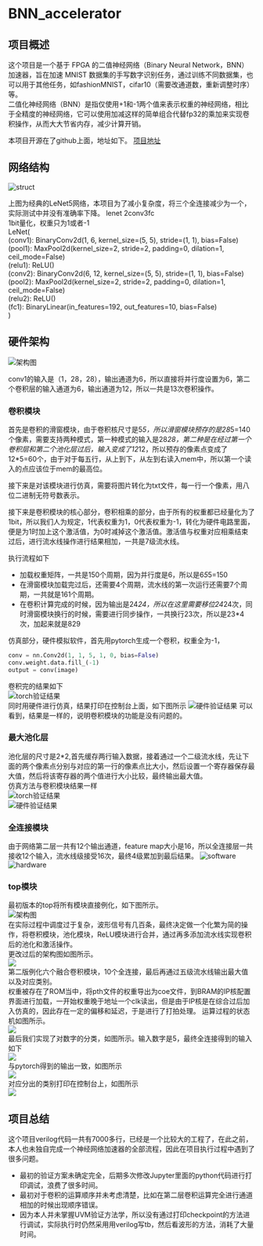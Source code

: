 # BNN_accelerator  

## 项目概述  

这个项目是一个基于 FPGA 的二值神经网络（Binary Neural Network，BNN）加速器，旨在加速 MNIST 数据集的手写数字识别任务，通过训练不同数据集，也可以用于其他任务，如fashionMNIST，cifar10（需要改通道数，重新调整时序）等。  
二值化神经网络（BNN）是指仅使用+1和-1两个值来表示权重的神经网络，相比于全精度的神经网络，它可以使用加减这样的简单组合代替fp32的乘加来实现卷积操作，从而大大节省内存，减少计算开销。

本项目开源在了github上面，地址如下。
[项目地址](https://github.com/curryfromuestc/BNN_accelerator)
## 网络结构  

![struct](fig/image.png)  

上图为经典的LeNet5网络，本项目为了减小复杂度，将三个全连接减少为一个，实际测试中并没有准确率下降。
lenet 2conv3fc  
1bit量化，权重只为1或者-1  
LeNet(  
  (conv1): BinaryConv2d(1, 6, kernel_size=(5, 5), stride=(1, 1), bias=False)  
  (pool1): MaxPool2d(kernel_size=2, stride=2, padding=0, dilation=1, ceil_mode=False)  
  (relu1): ReLU()  
  (conv2): BinaryConv2d(6, 12, kernel_size=(5, 5), stride=(1, 1), bias=False)  
  (pool2): MaxPool2d(kernel_size=2, stride=2, padding=0, dilation=1, ceil_mode=False)  
  (relu2): ReLU()  
  (fc1): BinaryLinear(in_features=192, out_features=10, bias=False)  
)
## 硬件架构  

![架构图](fig/CNN_top.svg)  

conv1的输入是（1，28，28），输出通道为6，所以直接将并行度设置为6，第二个卷积层的输入通道为6，输出通道为12，所以一共是13次卷积操作。  

### 卷积模块

首先是卷积的滑窗模块，由于卷积核尺寸是5*5，所以滑窗模块预存的是28*5=140个像素，需要支持两种模式，第一种模式的输入是28*28，第二种是在经过第一个卷积层和第二个池化层过后，输入变成了12*12，所以预存的像素点变成了12*5=60个，由于对于每五行，从上到下，从左到右读入mem中，所以第一个读入的点应该位于mem的最高位。

接下来是对该模块进行仿真，需要将图片转化为txt文件，每一行一个像素，用八位二进制无符号数表示。  

接下来是卷积模块的核心部分，卷积相乘的部分，由于所有的权重都已经量化为了1bit，所以我们人为规定，1代表权重为1，0代表权重为-1，转化为硬件电路里面，便是为1时加上这个激活值，为0时减掉这个激活值。激活值与权重对应相乘结束过后，进行流水线操作进行结果相加，一共是7级流水线。  

执行流程如下  

- 加载权重矩阵，一共是150个周期，因为并行度是6，所以是6*5*5=150  
- 在滑窗模块加载完过后，还需要4个周期，流水线的第一次运行还需要7个周期，一共就是161个周期。  
- 在卷积计算完成的时候，因为输出是24*24，所以在这里需要移位24*24次，同时滑窗模块换行的时候，需要进行同步操作，一共换行23次，所以是23*4次，加起来就是829  

仿真部分，硬件模拟软件，首先用pytorch生成一个卷积，权重全为-1，  

```python
conv = nn.Conv2d(1, 1, 5, 1, 0, bias=False)  
conv.weight.data.fill_(-1)  
output = conv(image)  
```  

卷积完的结果如下  
![torch验证结果](fig/截屏2024-10-09%2020.28.24.png)  
同时用硬件进行仿真，结果打印在控制台上面，如下图所示
![硬件验证结果](fig/屏幕截图%202024-10-09%20200223.png) 
可以看到，结果是一样的，说明卷积模块的功能是没有问题的。  
### 最大池化层  
池化层的尺寸是2*2,首先缓存两行输入数据，接着通过一个二级流水线，先让下面的两个像素点分别与对应的第一行的像素点比大小，然后设置一个寄存器保存最大值，然后将该寄存器的两个值进行大小比较，最终输出最大值。  
仿真方法与卷积模块结果一样  
![torch验证结果](fig/屏幕截图%202024-10-12%20101208.png)  
![硬件验证结果](fig/屏幕截图%202024-10-11%20234215.png)  
### 全连接模块  
由于网络第二层一共有12个输出通道，feature map大小是16，所以全连接层一共接收12个输入，流水线级接受16次，最终4级累加到最后结果。
![software](fig/屏幕截图%202024-10-16%20110734.png)  
![hardware](fig/屏幕截图%202024-10-16%20120035.png)

### top模块  

最初版本的top将所有模块直接例化，如下图所示。  
![架构图](fig/屏幕截图%202024-10-17%20152140.png)  
在实际过程中调度过于复杂，波形信号有几百条，最终决定做一个化繁为简的操作，将卷积模块，池化模块，ReLU模块进行合并，通过再多添加流水线实现卷积后的池化和激活操作。  
更改过后的架构图如图所示。  
![  ](fig/BNN_on_FPGA.drawio.png)  
第二版例化六个融合卷积模块，10个全连接，最后再通过五级流水线输出最大值以及对应类别。  
权重被存在了ROM当中，将pth文件的权重导出为coe文件，到BRAM的IP核配置界面进行加载，一开始权重晚于地址一个clk读出，但是由于IP核是在综合过后加入仿真的，因此存在一定的偏移和延迟，于是进行了打拍处理。
运算过程的状态机如图所示。  
![  ](fig/fsm_CNN_top_00.svg)  
最后我们实现了对数字的分类，如图所示。输入数字是5，最终全连接得到的输入如下  
![  ](fig/屏幕截图%202024-11-05%20141621.png)  
与pytorch得到的输出一致，如图所示  
![  ](fig/截屏2024-11-06%2016.56.55.png)  
对应分出的类别打印在控制台上，如图所示  
![  ](fig/屏幕截图%202024-11-05%20141555.png)  

## 项目总结  

这个项目verilog代码一共有7000多行，已经是一个比较大的工程了，在此之前，本人也未独自完成一个神经网络加速器的全部流程，因此在项目执行过程中遇到了很多问题。

- 最初的验证方案未确定完全，后期多次修改Jupyter里面的python代码进行打印调试，浪费了很多时间。  
- 最初对于卷积的运算顺序并未考虑清楚，比如在第二层卷积运算完全进行通道相加的时候出现顺序错误。  
- 因为本人并未掌握UVM验证方法学，所以没有通过打印checkpoint的方法进行调试，实际执行时仍然采用用verilog写tb，然后看波形的方法，消耗了大量时间。